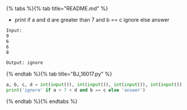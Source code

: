 {% tabs %}{% tab title="README.md" %}

* print if a and d are greater than 7 and b == c ignore else answer

```txt
Input:
9
6
6
8

Output: ignore
```

{% endtab %}{% tab title="BJ_16017.py" %}

```py
a, b, c, d = int(input()), int(input()), int(input()), int(input())
print('ignore' if a > 7 < d and b == c else 'answer')
```

{% endtab %}{% endtabs %}
